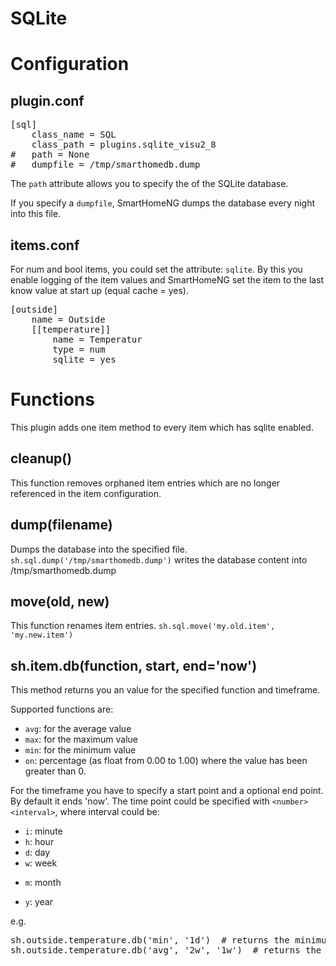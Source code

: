 # SQLite

Configuration
=============

plugin.conf
-----------
<pre>
[sql]
    class_name = SQL
    class_path = plugins.sqlite_visu2_8
#   path = None
#   dumpfile = /tmp/smarthomedb.dump
</pre>

The `path` attribute allows you to specify the of the SQLite database.

If you specify a `dumpfile`, SmartHomeNG dumps the database every night into this file.

items.conf
--------------

For num and bool items, you could set the attribute: `sqlite`. By this you enable logging of the item values and SmartHomeNG set the item to the last know value at start up (equal cache = yes).

<pre>
[outside]
    name = Outside
    [[temperature]]
        name = Temperatur
        type = num
        sqlite = yes
</pre>


# Functions
This plugin adds one item method to every item which has sqlite enabled.

## cleanup()
This function removes orphaned item entries which are no longer referenced in the item configuration.

## dump(filename)
Dumps the database into the specified file.
`sh.sql.dump('/tmp/smarthomedb.dump')` writes the database content into /tmp/smarthomedb.dump

## move(old, new)
This function renames item entries.
`sh.sql.move('my.old.item', 'my.new.item')`

## sh.item.db(function, start, end='now')
This method returns you an value for the specified function and timeframe.

Supported functions are:

   * `avg`: for the average value
   * `max`: for the maximum value
   * `min`: for the minimum value
   * `on`: percentage (as float from 0.00 to 1.00) where the value has been greater than 0.

For the timeframe you have to specify a start point and a optional end point. By default it ends 'now'.
The time point could be specified with `<number><interval>`, where interval could be:

   * `i`: minute
   * `h`: hour
   * `d`: day
   * `w`: week
   + `m`: month
   * `y`: year

e.g.
<pre>
sh.outside.temperature.db('min', '1d')  # returns the minimum temperature within the last day
sh.outside.temperature.db('avg', '2w', '1w')  # returns the average temperature of the week before last week
</pre>
